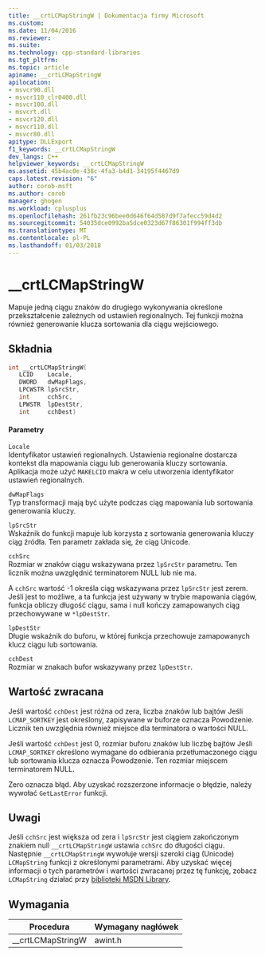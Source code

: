 ```yaml
---
title: __crtLCMapStringW | Dokumentacja firmy Microsoft
ms.custom: 
ms.date: 11/04/2016
ms.reviewer: 
ms.suite: 
ms.technology: cpp-standard-libraries
ms.tgt_pltfrm: 
ms.topic: article
apiname: __crtLCMapStringW
apilocation:
- msvcr90.dll
- msvcr110_clr0400.dll
- msvcr100.dll
- msvcrt.dll
- msvcr120.dll
- msvcr110.dll
- msvcr80.dll
apitype: DLLExport
f1_keywords: __crtLCMapStringW
dev_langs: C++
helpviewer_keywords: __crtLCMapStringW
ms.assetid: 45b4ac0e-438c-4fa3-b4d1-34195f4467d9
caps.latest.revision: "6"
author: corob-msft
ms.author: corob
manager: ghogen
ms.workload: cplusplus
ms.openlocfilehash: 261fb23c96bee0d646f64d587d9f7afecc59d4d2
ms.sourcegitcommit: 54035dce0992ba5dce0323d67f86301f994ff3db
ms.translationtype: MT
ms.contentlocale: pl-PL
ms.lasthandoff: 01/03/2018
---
```

# <a name="crtlcmapstringw"></a>__crtLCMapStringW
Mapuje jedną ciągu znaków do drugiego wykonywania określone przekształcenie zależnych od ustawień regionalnych. Tej funkcji można również generowanie klucza sortowania dla ciągu wejściowego.  
  
## <a name="syntax"></a>Składnia  
  
```cpp  
int __crtLCMapStringW(  
   LCID    Locale,  
   DWORD   dwMapFlags,  
   LPCWSTR lpSrcStr,  
   int     cchSrc,  
   LPWSTR  lpDestStr,  
   int     cchDest)  
```  
  
#### <a name="parameters"></a>Parametry  
 `Locale`  
 Identyfikator ustawień regionalnych. Ustawienia regionalne dostarcza kontekst dla mapowania ciągu lub generowania kluczy sortowania. Aplikacja może użyć `MAKELCID` makra w celu utworzenia identyfikator ustawień regionalnych.  
  
 `dwMapFlags`  
 Typ transformacji mają być użyte podczas ciąg mapowania lub sortowania generowania kluczy.  
  
 `lpSrcStr`  
 Wskaźnik do funkcji mapuje lub korzysta z sortowania generowania kluczy ciąg źródła. Ten parametr zakłada się, że ciąg Unicode.  
  
 `cchSrc`  
 Rozmiar w znaków ciągu wskazywana przez `lpSrcStr` parametru. Ten licznik można uwzględnić terminatorem NULL lub nie ma.  
  
 A `cchSrc` wartość -1 określa ciąg wskazywana przez `lpSrcStr` jest zerem. Jeśli jest to możliwe, a ta funkcja jest używany w trybie mapowania ciągów, funkcja obliczy długość ciągu, sama i null kończy zamapowanych ciąg przechowywane w `*lpDestStr`.  
  
 `lpDestStr`  
 Długie wskaźnik do buforu, w której funkcja przechowuje zamapowanych klucz ciągu lub sortowania.  
  
 `cchDest`  
 Rozmiar w znakach bufor wskazywany przez `lpDestStr`.  
  
## <a name="return-value"></a>Wartość zwracana  
 Jeśli wartość `cchDest` jest różna od zera, liczba znaków lub bajtów Jeśli `LCMAP_SORTKEY` jest określony, zapisywane w buforze oznacza Powodzenie. Licznik ten uwzględnia również miejsce dla terminatora o wartości NULL.  
  
 Jeśli wartość `cchDest` jest 0, rozmiar buforu znaków lub liczbę bajtów Jeśli `LCMAP_SORTKEY` określono wymagane do odbierania przetłumaczonego ciągu lub sortowania klucza oznacza Powodzenie. Ten rozmiar miejscem terminatorem NULL.  
  
 Zero oznacza błąd. Aby uzyskać rozszerzone informacje o błędzie, należy wywołać `GetLastError` funkcji.  
  
## <a name="remarks"></a>Uwagi  
 Jeśli `cchSrc` jest większa od zera i `lpSrcStr` jest ciągiem zakończonym znakiem null `__crtLCMapStringW` ustawia `cchSrc` do długości ciągu. Następnie `__crtLCMapStringW` wywołuje wersji szeroki ciąg (Unicode) `LCMapString` funkcji z określonymi parametrami. Aby uzyskać więcej informacji o tych parametrów i wartości zwracanej przez tę funkcję, zobacz `LCMapString` działać przy [biblioteki MSDN Library](http://go.microsoft.com/fwlink/p/?linkid=150542).  
  
## <a name="requirements"></a>Wymagania  
  
|Procedura|Wymagany nagłówek|  
|-------------|---------------------|  
|__crtLCMapStringW|awint.h|